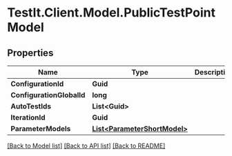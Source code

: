 # TestIt.Client.Model.PublicTestPointModel

## Properties

Name | Type | Description | Notes
------------ | ------------- | ------------- | -------------
**ConfigurationId** | **Guid** |  | 
**ConfigurationGlobalId** | **long** |  | 
**AutoTestIds** | **List&lt;Guid&gt;** |  | [optional] 
**IterationId** | **Guid** |  | 
**ParameterModels** | [**List&lt;ParameterShortModel&gt;**](ParameterShortModel.md) |  | [optional] 

[[Back to Model list]](../README.md#documentation-for-models) [[Back to API list]](../README.md#documentation-for-api-endpoints) [[Back to README]](../README.md)

